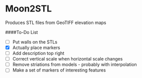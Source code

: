 # Moon2STL
Produces STL files from GeoTIFF elevation maps

####To-Do List
- [ ] Put walls on the STLs
- [x] Actually place markers
- [ ] Add description top right
- [ ] Correct vertical scale when horizontal scale changes
- [ ] Remove striations from models - probably with interpolation
- [ ] Make a set of markers of interesting features
